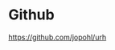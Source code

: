 <!-- TITLE: Universalradiohacker -->
<!-- SUBTITLE: A quick summary of Universalradiohacker -->

# Github
https://github.com/jopohl/urh
